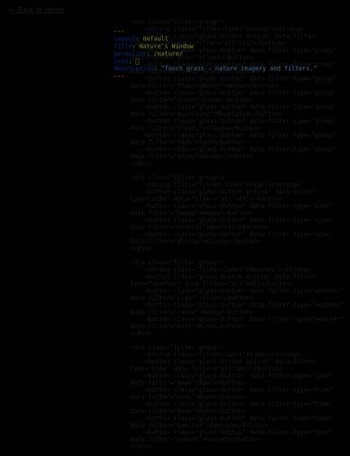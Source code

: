 ```yaml
---
layout: default
title: Nature's Window
permalink: /nature/
icon: 🌳
description: "Touch grass - nature imagery and filters."
---
```


<style>
/* Filter button active states */
.filter-group .glass-button.active {
  background: var(--theme-accent);
  color: white;
  border-color: var(--theme-accent);
  box-shadow: 0 4px 12px rgba(var(--theme-accent-rgb, 0, 123, 255), 0.3);
  transform: translateY(-1px);
}

.filter-group .glass-button.active:hover {
  background: var(--theme-accent-dark, #0056b3);
  transform: translateY(-2px);
  box-shadow: 0 6px 16px rgba(var(--theme-accent-rgb, 0, 123, 255), 0.4);
}

/* Filter group styling */
.filter-group {
  display: flex;
  align-items: center;
  gap: 8px;
  flex-wrap: wrap;
  justify-content: center;
}

.filter-label {
  color: var(--theme-text);
  font-size: 0.9rem;
  min-width: 60px;
  text-align: right;
}

/* Responsive adjustments */
@media (max-width: 768px) {
  .filter-group {
    gap: 6px;
  }
  
  .filter-label {
    font-size: 0.8rem;
    min-width: 50px;
  }
  
  .filter-group .glass-button {
    padding: 6px 12px;
    font-size: 0.8rem;
  }
}

@media (max-width: 480px) {
  .filter-group {
    gap: 4px;
  }
  
  .filter-label {
    font-size: 0.75rem;
    min-width: 45px;
  }
  
  .filter-group .glass-button {
    padding: 4px 8px;
    font-size: 0.75rem;
  }
}
</style>

<a href="/" class="glass-button" style="position: fixed; top: 20px; left: 20px; z-index: 1005;">← Back to Home</a>

<div id="filter-container" class="glass-panel" style="position: fixed; top: 20px; left: 50%; transform: translateX(-50%); z-index: 1002; display: flex; flex-direction: column; gap: 12px; padding: 12px 20px; max-width: 90vw; align-items: center;">
    
    <div class="filter-group">
        <strong class="filter-label">Group:</strong>
        <button class="glass-button active" data-filter-type="group" data-filter="all">All</button>
        <button class="glass-button" data-filter-type="group" data-filter="plant">Plant</button>
        <button class="glass-button" data-filter-type="group" data-filter="forest">Forest</button>
        <button class="glass-button" data-filter-type="group" data-filter="flowingWater">Water</button>
        <button class="glass-button" data-filter-type="group" data-filter="ocean">Ocean</button>
        <button class="glass-button" data-filter-type="group" data-filter="mountains">Mountains</button>
        <button class="glass-button" data-filter-type="group" data-filter="clouds">Clouds</button>
        <button class="glass-button" data-filter-type="group" data-filter="tech">Tech</button>
        <button class="glass-button" data-filter-type="group" data-filter="anime">Anime</button>
    </div>

    <div class="filter-group">
        <strong class="filter-label">Vibe:</strong>
        <button class="glass-button active" data-filter-type="vibe" data-filter="all">All</button>
        <button class="glass-button" data-filter-type="vibe" data-filter="happy">Happy</button>
        <button class="glass-button" data-filter-type="vibe" data-filter="neutral">Neutral</button>
        <button class="glass-button" data-filter-type="vibe" data-filter="gloomy">Gloomy</button>
    </div>

    <div class="filter-group">
        <strong class="filter-label">Weather:</strong>
        <button class="glass-button active" data-filter-type="weather" data-filter="all">All</button>
        <button class="glass-button" data-filter-type="weather" data-filter="clear">Clear</button>
        <button class="glass-button" data-filter-type="weather" data-filter="rainy">Rainy</button>
        <button class="glass-button" data-filter-type="weather" data-filter="mist">Mist</button>
    </div>

    <div class="filter-group">
        <strong class="filter-label">Time:</strong>
        <button class="glass-button active" data-filter-type="time" data-filter="all">All</button>
        <button class="glass-button" data-filter-type="time" data-filter="dawn">Dawn</button>
        <button class="glass-button" data-filter-type="time" data-filter="noon">Noon</button>
        <button class="glass-button" data-filter-type="time" data-filter="dusk">Dusk</button>
        <button class="glass-button" data-filter-type="time" data-filter="sunrise">Sunrise</button>
        <button class="glass-button" data-filter-type="time" data-filter="sunset">Sunset</button>
    </div>
</div>

<div id="imageContainer" style="position: fixed; top: 0; left: 0; width: 100%; height: 100%; z-index: -1; background-size: contain; background-position: center; background-repeat: no-repeat; background-color: #000; transition: background-image 1s ease-in-out;"></div>

<div id="imageCredits" class="glass-card" style="position: fixed; bottom: 30px; left: 50%; transform: translateX(-50%); z-index: 1003; min-width: 220px; text-align: center; opacity: 0.92; font-size: 1rem; pointer-events: none; display: none;"></div>

<script>
document.addEventListener('DOMContentLoaded', function() {

// HIIIIIIIIIIIIIIIIII IT'S EOSYN! I ACTUALLY STARTED WRITING THINGS HERE!

// * - * - * - * - * - * - * - * - *

    // PASTE YOUR IMAGE LINKS IN THESE ARRAYS
    // IF YOU WANT TO ADD IMAGES, THIS IS WHERE TO DO IT!
    // MAKE SURE TO LABEL THEM CORRECTLY!
    // OTHERWISE BUTTON USE WON'T MAKE SENSE!


// Going to add types: forestImages, flowingWaterImages, oceanImages, mountainImages, cloudImages,
// they will have the tags: happy, neutral, gloomy (this is based on vibe)
//                          clear, rainy (this is based on weather)
//                          dawn, noon, dusk (this is based on lighting)
//                          also adding sunrise/sunset
// dawn : general morning, noon: sun overhead, dusk: general night
// sunrise/sunset are for clear morning or evening shots! vibes determine day/night again.
// added mist tag :)




// source is [not owned by eosyn or eosyn.net] but is a collection of
// cool looking cinemagraphs put together for people to enjoy.
// all credits to their owners!!! if you would like your link to
// be removed, please contact me!! thanks

// added placeholder season_[x] tags, just one season_autumn for now, because
// that button sounds like it'd be nice later. 

//particular glacier scenes can get the 'cool' tag

// (((( THIS IS THE PLANT IMAGE SET!!! ))))
const plantImages = [
{
    url: 'https://mir-s3-cdn-cf.behance.net/project_modules/source/c2dff114084803.5627d27a94e4b.gif',
    tags: ['neutral', 'clear', 'noon']
}

];

// (((( THIS IS THE FOREST IMAGE SET!!! ))))

const forestImages = [
  {
    url: '/images/forest-sunny-morning.gif',
    tags: ['clear', 'happy', 'morning']
  },

  {
    url: '/images/forest-rainy-night.gif',
    tags: ['rainy', 'gloomy', 'night']
  },

  {
    url: 'https://i.makeagif.com/media/5-24-2021/XNAMrT.gif',
    tags: ['clear', 'happy', 'noon']
  },

  {
    url: 'https://i.gifer.com/origin/2c/2c38872fc58ca653597e6eeaea433fbd.gif',
    tags: ['clear', 'neutral', 'noon']
  },

  {
    url: 'https://mir-s3-cdn-cf.behance.net/project_modules/source/80b61422342197.5631163dc0544.gif',
    tags: ['rainy', 'gloomy', 'noon']
  }, 

  {
    url: 'https://mir-s3-cdn-cf.behance.net/project_modules/source/fb89fb35295351.56f1706fbafaa.gif',
    tags: ['clear', 'gloomy', 'dawn']
  },

  {
    url: 'https://i.pinimg.com/originals/1e/b4/0e/1eb40e8f6c568d75f45bcb41ad97bdf9.gif',
    tags: ['clear', 'happy', 'sunrise']
  }, 

  {
    url: 'https://media4.giphy.com/media/v1.Y2lkPTc5MGI3NjExYzBuc2xveWh2czNseG8wdHg3dmN4ZmdicHJuYW15dTFmeTN0aml1cyZlcD12MV9pbnRlcm5hbF9naWZfYnlfaWQmY3Q9Zw/xUA7aRkZwuLP7YVSEw/giphy.gif',
    tags: ['clear', 'happy', 'sunrise', 'mist']
  }, 

  {
    url: 'https://i.pinimg.com/originals/c1/41/3a/c1413a777f05d5639012dc8c947ad366.gif',
    tags: ['clear', 'neutral', 'noon', 'mist']
  },

  {
    url: 'https://i.pinimg.com/originals/8d/8c/ac/8d8cacc7074eaeb9178a03b9cc4c788d.gif',
    tags: ['clear', 'sunrise', 'neutral', 'mist']
  },

  {
    url: 'https://i.pinimg.com/originals/d3/e7/86/d3e7868d6e60c884145afb820857e583.gif',
    tags: ['clear', 'sunset', 'neutral', 'mist']
  }, 

  {
    url: 'https://i.pinimg.com/originals/ea/ae/19/eaae197127169573df345cef728ddaf3.gif',
    tags: ['clear', 'sunrise', 'neutral', 'mist']
  },

  {
    url: 'https://i.pinimg.com/originals/77/7d/21/777d210599820ce0321f8d1612f24720.gif',
    tags: ['clear', 'sunrise', 'neutral', 'mist']
  },

  {
    url: 'https://www.greenpeace.org.au/static/planet4-australiapacific-stateless/2024/02/b6a58d41-tumblr_inline_naqd6dfw4e1sbo4ov.gif',
    tags: ['neutral', 'clear', 'noon']
  },

  {
    url: 'https://i.gifer.com/9KLe.mp4',
    tags: ['gloomy', 'rainy', 'dusk', 'mist']
  },

  {
    url: 'https://i.gifer.com/1js5.mp4',
    tags: ['neutral', 'clear', 'mist']
  }

];


// (((( THIS IS THE FLOWING WATER IMAGE SET!!! ))))

const flowingWaterImages =[
{
    url: 'https://64.media.tumblr.com/53338321e155f8a508b719153332f3d5/tumblr_pbkaglO6lB1qan9upo1_r3_640.gif', 
    tags: ['neutral', 'clear', 'noon']
}, 

{
    url: 'https://64.media.tumblr.com/64ef35bdf4fa170d0850e7c20de2efd9/tumblr_pbkajrWcon1qan9upo1_r3_640.gif',
    tags: ['neutral', 'clear', 'noon']
}, 

{
    url: 'https://i.pinimg.com/originals/bc/cb/4f/bccb4f5b594bd492528cdc0a77a30932.gif',
    tags: ['neutral', 'clear', 'noon']
}, 

{
    url: 'https://phoneky.co.uk/thumbs/screensavers/down/new/places/-3_UISOlaSS.gif',
    tags: ['happy', 'clear', 'dusk']
}, 

{
    url: 'https://giffiles.alphacoders.com/989/9890.gif',
    tags: ['happy', 'clear', 'noon']
},

{
    url: 'https://c.tenor.com/TTklC07Jq3YAAAAC/tenor.gif',
    tags: ['happy', 'clear', 'noon']
},

{
    url: 'https://i.redd.it/f6faybknvic11.gif',
    tags: ['neutral', 'clear', 'noon']
},

{
    url: 'https://i.pinimg.com/originals/a9/10/7d/a9107de0bac93255438e8e6570be7cae.gif',
    tags: ['happy', 'clear', 'noon']
},

{
    url: 'https://i.pinimg.com/originals/4c/19/88/4c19889c7a694f34dc49c18854cd6d62.gif',
    tags: ['happy', 'clear', 'noon', 'season_autumn']
},

{
    url: 'https://i.gifer.com/h7O.mp4',
    tags: ['happy', 'clear', 'noon']
},

{
    url: 'https://mir-s3-cdn-cf.behance.net/project_modules/source/ac1dd511481791.560f87b10d097.gif',
    tags: ['gloomy', 'clear', 'noon']
},

{
    url: 'https://mir-s3-cdn-cf.behance.net/project_modules/source/1aacd211481791.560f867dabbbd.gif',
    tags: ['neutral', 'clear', 'noon']
},

{
    url: 'https://i.pinimg.com/originals/74/cc/3c/74cc3cce7eb9c244e935b4a98b58d716.gif',
    tags: ['happy', 'clear', 'noon', 'mist']
},

{
    url: 'https://i.gifer.com/1Eqx.gif',
    tags: ['neutral', 'clear', 'dusk', 'mist']
},

{
    url: 'https://i.gifer.com/2mED.gif',
    tags: ['happy', 'clear', 'noon', 'mist']
},

{
    url: 'https://64.media.tumblr.com/cff581808fbb1b267944cb80dabfd617/6538f68c8d4d089f-db/s540x810/99c87e021b706adc1c567a1d0bc89e5a2f386b48.gif',
    tags: ['gloomy', 'neutral', 'dusk', 'mist', 'cool', 'clear']
},

{
    url: 'https://i.pinimg.com/originals/15/b1/58/15b158a4688d7e4b799520c5288f2ae9.gif',
    tags: ['gloomy', 'dusk', 'mist', 'clear']
},

{
    url: 'https://i.pinimg.com/originals/4e/f2/13/4ef2131d142ca2a308ffaa878992291b.gif',
    tags: ['neutral', 'happy', 'dusk', 'mist', 'clear']
},
{
    url: 'https://i.gifer.com/2qQ1.gif',
    tags: ['gloomy', 'dusk', 'clear']
},

{
    url: 'https://i.gifer.com/1KI2.gif',
    tags: ['happy', 'noon', 'clear']
},

{
    url: 'https://i.gifer.com/fxz5.gif',
    tags: ['happy', 'noon', 'clear', 'mist']
},

{
    url: 'https://gifdb.com/images/high/waterfall-nature-cinemagraph-loop-bubbles-rocks-6178v1bhqqyit8bo.webp',
    tags: ['neutral', 'noon', 'clear']
},

{
    url: 'https://i.gifer.com/CpJm.mp4',
    tags: ['we_all_live_in_a', 'clear', 'noon']
},

{
    url: 'https://i.gifer.com/1KHF.mp4',
    tags: ['neutral', 'noon', 'clear']
},

{
    url: 'https://i.gifer.com/28Jo.mp4',
    tags: ['neutral', 'noon', 'clear']
}

];


// (((( THIS IS THE MOUNTAIN IMAGE SET!!! ))))

const mountainImages =[
    {
        url: 'https://33.media.tumblr.com/ef8cb843f59ef5d012d77ec4718b35ab/tumblr_nvnvatCOHU1sk6vtao1_400.gif',
        tags: ['happy', 'clear', 'dusk']
    }, 

    {
        url: 'https://i.pinimg.com/originals/23/6f/a9/236fa9c337f3db3f6eab41034f58d54b.gif',
        tags: ['happy', 'clear', 'dusk']
    }, 

    {
        url: 'https://stormandsky.com/gif/14.gif',
        tags: ['neutral', 'clear', 'dawn']
    },

    {
        url: 'https://mir-s3-cdn-cf.behance.net/project_modules/source/fb89fb35295351.56f1706fbafaa.gif',
        tags: ['neutral', 'clear', 'dawn', 'mist']
    },

    {
        url: 'https://www.greenpeace.org.au/static/planet4-australiapacific-stateless/2024/02/578210d6-tumblr_njzjlss9h71tv1qiho1_1280.gif',
        tags: ['happy', 'clear', 'noon', 'mist']
    }, 

    {
        url: 'https://i.gifer.com/PuRn.mp4',
        tags: ['neutral', 'clear', 'noon', 'mist']
    }, 
];

// (((( THIS IS THE CLOUD & SKY IMAGE SET!!! ))))

const cloudImages =[
    {
        url: 'https://i.pinimg.com/originals/60/ad/28/60ad28e7dfa78920e0bbf782053b040a.gif',
        tags: ['happy', 'clear', 'noon']
    }, 

    {
        url: 'https://giffiles.alphacoders.com/178/17826.gif',
        tags: ['gloomy', 'rainy', 'noon']
    },  

    {
        url: 'https://twistedsifter.com/wp-content/uploads/2015/02/looping-gifs-of-supercell-thunderstorms-4.gif?w=800',
        tags: ['neutral', 'clear', 'dawn']
    }, 


    {
        url: 'https://i.gifer.com/fyMN.gif',
        tags: ['happy', 'clear', 'dawn', 'sunrise']
    },

    {
        url: 'https://i.gifer.com/g2B1.mp4',
        tags: ['gloomy', 'rainy', 'dusk']
    },

    {
        url: '',
        tags: []
    }, 

    {
        url: '',
        tags: []
    }, 
];

// i'm including oceans and lakes here ok leave me alone
// delete it yourself you coward

// (((( THIS IS THE OCEAN & LAKE IMAGE SET!!! ))))
const oceanImages = [
    {
        url: 'https://i.pinimg.com/originals/d1/bc/be/d1bcbe5854709126d6ce90dbdf28bac1.gif',
        tags: ['happy', 'clear', 'noon']
    }, 

    {
        url: 'https://i.gifer.com/EE0D.mp4',
        tags: ['neutral', 'clear', 'noon']
    }
];

// (((( THIS IS THE TECH IMAGE SET!!! ))))
const techImages = [
{
    url: 'https://gifdb.com/images/high/cinemagraph-altered-carbon-1kmkhvyzciq4b6hk.webp',
    tags: ['neutral', 'clear', 'dusk']
},

{
    url: 'https://gifdb.com/images/high/nyc-subway-cinemagraph-k38b2u4s8xfu73wt.webp',
    tags: ['neutral', 'clear', 'dusk', 'dawn']
},

{
    url: 'https://gifdb.com/images/high/cinemagraph-rainy-night-lights-dpfxtm3egbohw6k9.webp',
    tags: ['rainy', 'gloomy', 'dusk'] 
},

{
    url: 'https://i.gifer.com/Ejw6.mp4',
    tags: ['pretzel']
},
// don't get it twisted
// or maybe do?
// idk, i'm not your mom
// [AS]
{
    url: 'https://i.gifer.com/fxba.mp4',
    tags: ['rainy', 'gloomy', 'noon']
},

{
    url: 'https://i.gifer.com/HrnI.mp4',
    tags: ['neutral', 'clear']
},

{
    url: 'https://i.gifer.com/CH6Y.mp4',
    tags: ['neutral', 'clear']
},

{
    url: 'https://i.gifer.com/IEVM.mp4',
    tags: ['gloomy', 'dusk', 'clear']
}

];      


// (((( THIS IS THE ANIME IMAGE SET!!! ))))
const animeImages = [
{
    url: 'https://i.gifer.com/fzrN.mp4',
    tags: ['gloomy', 'rainy', 'dusk']
}
];


// This picks a random image from any of these groups regardless of tag

const imageGroups = {
    forest: forestImages,
    flowingWater: flowingWaterImages,
    ocean: oceanImages,
    clouds: cloudImages,
    mountains: mountainImages,
    tech: techImages,
    anime: animeImages,
    plants: plantImages,
    random: [...forestImages, ...flowingWaterImages, ...oceanImages, ...cloudImages, ...mountainImages, ...techImages, ...animeImages, ...plantImages]
    };


    const imageContainer = document.getElementById('imageContainer');
    const imageCredits = document.getElementById('imageCredits');
    const filterContainer = document.getElementById('filter-container');

    let currentFilters = { group: 'all', vibe: 'all', weather: 'all', time: 'all' };

    function filterAndDisplayImage() {
        let availableImages = [];

        // 1. Select images based on the chosen group
        if (currentFilters.group === 'all') {
            // Flatten all groups into one array if 'all' is selected
            availableImages = Object.values(imageGroups).flat();
        } else {
            availableImages = imageGroups[currentFilters.group] || [];
        }

        // 2. Filter the selected group by other tags
        const filtered = availableImages.filter(image => {
            const vibeMatch = currentFilters.vibe === 'all' || image.tags.includes(currentFilters.vibe);
            const weatherMatch = currentFilters.weather === 'all' || image.tags.includes(currentFilters.weather);
            const timeMatch = currentFilters.time === 'all' || image.tags.includes(currentFilters.time);
            return vibeMatch && weatherMatch && timeMatch;
        });

        if (filtered.length > 0) {
            const randomIndex = Math.floor(Math.random() * filtered.length);
            const selectedImage = filtered[randomIndex];
            imageContainer.style.backgroundImage = `url('${selectedImage.url}')`;
            imageCredits.textContent = `Credit: ${selectedImage.url.split('/').pop()}`;
            imageCredits.style.display = 'block';
        } else {
            imageContainer.style.backgroundImage = 'none';
            imageCredits.textContent = 'No images match the current filters.';
            imageCredits.style.display = 'block';
        }
    }

    filterContainer.addEventListener('click', function(e) {
        const button = e.target.closest('.glass-button');
        if (!button) return;
        const filterType = button.dataset.filterType;
        const filterValue = button.dataset.filter;
        if (filterType) {
            currentFilters[filterType] = filterValue;
            const parentGroup = button.parentElement;
            parentGroup.querySelector('.glass-button.active')?.classList.remove('active');
            button.classList.add('active');
            filterAndDisplayImage();
        }
    });
    filterAndDisplayImage();
});
</script>

</div>
</div>
